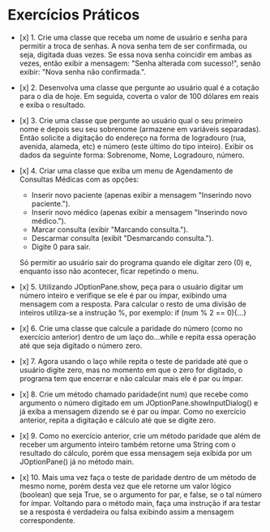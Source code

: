 # Exercícios Práticos

- \[x] 1. Crie uma classe que receba um nome de usuário e senha para permitir
   a troca de senhas. A nova senha tem de ser confirmada, ou seja, digitada duas vezes.
   Se essa nova senha coincidir em ambas as vezes, então exibir a mensagem: "Senha alterada com sucesso!",
   senão exibir: "Nova senha não confirmada.".

- \[x] 2. Desenvolva uma classe que pergunte ao usuário qual é a cotação para o dia de hoje.
   Em seguida, coverta o valor de 100 dólares em reais e exiba o resultado.

- \[x] 3. Crie uma classe que pergunte ao usuário qual o seu primeiro nome e depois seu
   seu sobrenome (armazene em variáveis separadas). Então solicite a digitação do
   endereço na forma de logradouro (rua, avenida, alameda, etc) e número (este último do tipo inteiro).
   Exibir os dados da seguinte forma: Sobrenome, Nome, Logradouro, número.


- \[x] 4. Criar uma classe que exiba um menu de Agendamento de Consultas Médicas com as opções:
    * Inserir novo paciente (apenas exibir a mensagem "Inserindo novo paciente.").
    * Inserir novo médico (apenas exibir a mensagem "Inserindo novo médico.").
    * Marcar consulta (exibir "Marcando consulta.").
    * Descarmar consulta (exibit "Desmarcando consulta.").
    * Digite 0 para sair.

    Só permitir ao usuário sair do programa quando ele digitar zero (0) e, enquanto isso
    não acontecer, ficar repetindo o menu.

- \[x] 5. Utilizando JOptionPane.show, peça para o usuário digitar um número inteiro e verifique se ele é par
   ou ímpar, exibindo uma mensagem com a resposta. Para calcular o resto de uma divisão de inteiros utiliza-se a instrução %,
   por exemplo: if (num % 2 == 0){...}

- \[x] 6. Crie uma classe que calcule a paridade do número (como no exercício anterior) dentro de um laço do...while e repita
   essa operação até que seja digitado o número zero.

- \[x] 7. Agora usando o laço while repita o teste de paridade até que o usuário digite zero,
   mas no momento em que o zero for digitado, o programa tem que encerrar e não calcular mais ele é par ou ímpar.

- \[x] 8. Crie um método chamado paridade(int num) que recebe como argumento o número digitado em um JOptionPane.showInputDialog()
   e já exiba a mensagem dizendo se é par ou ímpar. Como no exercício anterior, repita a digitação e cálculo até que se digite zero.

- \[x] 9. Como no exercício anterior, crie um método paridade que além de receber um argumento inteiro também retorne uma String com o resultado do cálculo,
   porém que essa mensagem seja exibida por um JOptionPane() já no método main.

- \[x] 10. Mais uma vez faça o teste de paridade dentro de um método de mesmo nome, porém
    desta vez que ele retorne um valor lógico (boolean) que seja True, se o argumento for par, e false, se o tal número for ímpar.
    Voltando para o método main, faça uma instrução if ara testar se a resposta é verdadeira ou falsa exibindo assim a mensagem correspondente.
